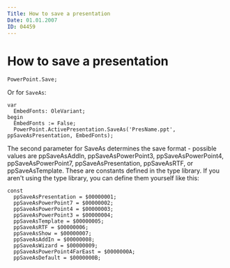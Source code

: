 ```yaml
---
Title: How to save a presentation
Date: 01.01.2007
ID: 04459
---
```



How to save a presentation
==========================


```
PowerPoint.Save;
```

Or for `SaveAs`:

    var
      EmbedFonts: OleVariant;
    begin
      EmbedFonts := False;
      PowerPoint.ActivePresentation.SaveAs('PresName.ppt', ppSaveAsPresentation, EmbedFonts);


The second parameter for SaveAs determines the save format - possible
values are ppSaveAsAddIn, ppSaveAsPowerPoint3, ppSaveAsPowerPoint4,
ppSaveAsPowerPoint7, ppSaveAsPresentation, ppSaveAsRTF, or
ppSaveAsTemplate. These are constants defined in the type library. If
you aren\'t using the type library, you can define them yourself like
this:

    const
      ppSaveAsPresentation = $00000001;
      ppSaveAsPowerPoint7 = $00000002;
      ppSaveAsPowerPoint4 = $00000003;
      ppSaveAsPowerPoint3 = $00000004;
      ppSaveAsTemplate = $00000005;
      ppSaveAsRTF = $00000006;
      ppSaveAsShow = $00000007;
      ppSaveAsAddIn = $00000008;
      ppSaveAsWizard = $00000009;
      ppSaveAsPowerPoint4FarEast = $0000000A;
      ppSaveAsDefault = $0000000B;

